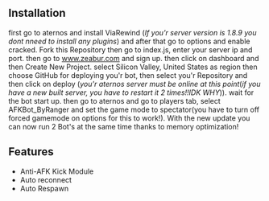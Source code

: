 
 ## Installation
 
first go to aternos and install ViaRewind (*If you'r server version is 1.8.9 you dont nneed to install any plugins*) and after that go to options and enable cracked. Fork this Repository then go to index.js, enter your server ip and port. then go to www.zeabur.com and sign up. then click on  dashboard  and then Create New Project. select Silicon Valley, United States as region then choose GitHub for deploying you'r bot, then select you'r Repository and then click on deploy (*you'r aternos server must be online at this point*(*if you have a new built server, you have to restart it 2 times!!IDK WHY*)). wait for the bot start up. then go to aternos and go to players tab, select AFKBot_ByRanger and set the game mode to spectator(you have to turn off forced gamemode on options for this to work!).
With the new update you can now run 2 Bot's at the same time thanks to memory optimization!

## Features

 - Anti-AFK Kick Module
 - Auto reconnect
 - Auto Respawn
